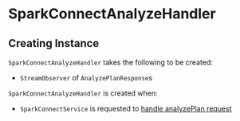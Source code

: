 # SparkConnectAnalyzeHandler

## Creating Instance

`SparkConnectAnalyzeHandler` takes the following to be created:

* <span id="responseObserver"> `StreamObserver` of `AnalyzePlanResponse`s

`SparkConnectAnalyzeHandler` is created when:

* `SparkConnectService` is requested to [handle analyzePlan request](SparkConnectService.md#analyzePlan)
